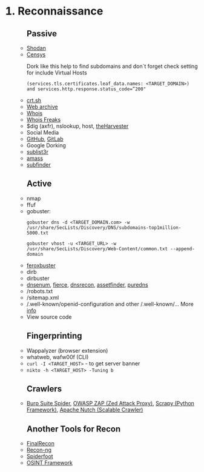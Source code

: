 <ol>
  <h1><li>Reconnaissance</h1>
    <ul><h2>Passive</h2>
      <li><a href='https://www.shodan.io/'>Shodan</a>
      <li><a href='https://search.censys.io/'>Censys</a>
        <p>Dork like this help to find subdomains and don`t forget check setting for include Virtual Hosts
          <p><code>(services.tls.certificates.leaf_data.names: &lt;TARGET_DOMAIN>) and services.http.response.status_code=”200"</code>
      <li><a href='https://crt.sh/'>crt.sh</a>
      <li><a href='https://web.archive.org/'>Web archive</a>
      <li><a href='https://www.whois.com/whois/'>Whois</a>
      <li><a href='https://whoisfreaks.com/'>Whois Freaks</a>
      <li>$dig (axfr), nslookup, host, <a href='https://github.com/laramies/theHarvester'>theHarvester</a>
      <li>Social Media
      <li><a href='https://github.com/'>GitHub</a>, <a href='https://about.gitlab.com/'>GitLab</a>
      <li>Google Dorking
      <li><a href='https://github.com/aboul3la/Sublist3r'>sublist3r</a>
      <li><a href='https://github.com/owasp-amass/amass'>amass</a>
      <li><a href='https://github.com/projectdiscovery/subfinder'>subfinder</a>
    </ul>
    <ul><h2>Active</h2>
      <li>nmap
      <li>ffuf
      <li>gobuster:
        <pre><code>gobuster dns -d &lt;TARGET_DOMAIN.com> -w /usr/share/SecLists/Discovery/DNS/subdomains-top1million-5000.txt</code></pre>
        <pre><code>gobuster vhost -u &lt;TARGET_URL> -w /usr/share/SecLists/Discovery/Web-Content/common.txt --append-domain</code></pre>
      <li><a href='https://github.com/epi052/feroxbuster'>feroxbuster</a>
      <li>dirb
      <li>dirbuster
      <li><a href='https://github.com/fwaeytens/dnsenum'>dnsenum</a>, <a href='https://github.com/mschwager/fierce'>fierce</a>,
        <a href='https://github.com/darkoperator/dnsrecon'>dnsrecon</a>, <a href='https://github.com/tomnomnom/assetfinder'>assetfinder</a>, <a href='https://github.com/d3mondev/puredns'>puredns</a>
      <li>/robots.txt
      <li>/sitemap.xml
      <li>/.well-known/openid-configuration and other /.well-known/... More <a href='https://www.iana.org/assignments/well-known-uris/well-known-uris.xhtml'>info</a>
      <li>View source code
    </ul>
    <ul> <h2>Fingerprinting</h2>
      <li>Wappalyzer (browser extension)
      <li>whatweb, wafw00f (CLI)
      <li><code>curl -I &lt;TARGET_HOST></code> - to get server banner
      <li><code>nikto -h &lt;TARGET_HOST> -Tuning b</code>
    </ul>
    <ul><h2>Crawlers</h2>
      <li><a href='https://portswigger.net/blog/burp-2-0-where-are-the-spider-and-scanner'>Burp Suite Spider</a>, <a href='https://www.zaproxy.org/'>OWASP ZAP (Zed Attack Proxy)</a>, 
        <a href='https://github.com/scrapy/scrapy'>Scrapy (Python Framework)</a>, <a href='https://github.com/apache/nutch'>Apache Nutch (Scalable Crawler)</a>
    </ul>
    <ul><h2>Another Tools for Recon</h2>
      <li><a href='https://github.com/thewhiteh4t/FinalRecon'>FinalRecon</a>
      <li><a href='https://github.com/lanmaster53/recon-ng'>Recon-ng</a>
      <li><a href='https://github.com/smicallef/spiderfoot'>Spiderfoot</a>
      <li><a href='https://osintframework.com/'>OSINT Framework</a>
    </ul>
</ol>

